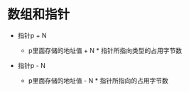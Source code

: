 # 数组和指针

- 指针p + N
    - p里面存储的地址值 + N * 指针所指向类型的占用字节数


- 指针p - N
    - p里面存储的地址值 - N * 指针所指向的占用字节数
